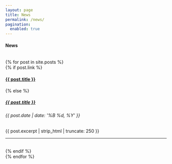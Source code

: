 ```yaml
---
layout: page
title: News
permalink: /news/
pagination:
  enabled: true
---
```

<div class="container">
<div id="index">
<h4>News</h4><BR>
{% for post in site.posts %}
     <article>
       {% if post.link %}
         <h4 class="link-post"><a href="{{ site.baseurl }}{{ post.url }}" title="{{ post.title }}">{{ post.title }}</a> <a href="{{ post.link }}" target="_blank" title="{{ post.title }}"><i class="fa fa-link"></i></a></h4>
       {% else %}
         <H5><a class="black-text" href="{{ site.baseurl }}{{ post.url }}" title="{{ post.title }}">{{ post.title }}</a></H5>
         <H6 class="grey-text">{{ post.date | date: '%B %d, %Y' }}</h6>
         <p>{{ post.excerpt | strip_html | truncate: 250 }}</p>
         <hr class="style17"><br>
       {% endif %}
     </article>
   {% endfor %}
</div>
</div>
